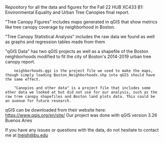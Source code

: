 Repository for all the data and figures for the Fall 22 HUB XC433 B1: Environmental Equality and Urban Tree Canopies final report.

"Tree Canopy Figures" includes maps generated in qGIS that show metrics like tree canopy coverage by neighborhood in Boston.

"Tree Canopy Statistical Analysis" includes the raw data we found as well as graphs and regression tables made from them

"qGIS Data" has two qGIS projects as well as a shapefile of the Boston neighborhoods modified to fit the city of Boston's 2014-2019 urban tree canopy report.

        neighborhoods.qgz is the project file we used to make the maps, though simply loading Boston_Neighborhoods.shp into qGIS should have the same effect.
        
        "Canopies and other data" is a project file that includes some other data we looked at but did not use for our analysis, such as the raw tree canopy shapefiles and Boston land plots data. This could be an avenue for future research.
        
qGIS can be downloaded from their website here: https://www.qgis.org/en/site/
        Our project was done with qGIS version 3.26 Buenos Aries
        
 If you have any issues or questions with the data, do not hesitate to contact me at lneish@bu.edu
